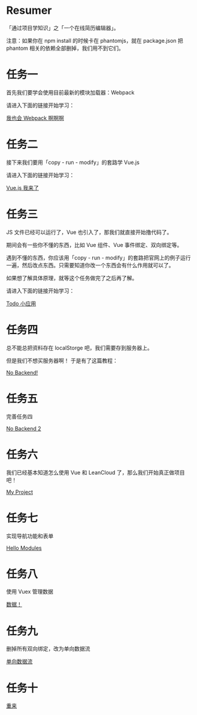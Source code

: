 # Resumer

「通过项目学知识」之「一个在线简历编辑器」。

注意：如果你在 npm install 的时候卡在 phantomjs，就在 package.json 把 phantom 相关的依赖全部删掉，我们用不到它们。

# 任务一

首先我们要学会使用目前最新的模块加载器：Webpack

请进入下面的链接开始学习：

[我也会 Webpack 啊啊啊](https://github.com/jirengu-inc/jrg-project-5/issues/1)

# 任务二

接下来我们要用「copy - run - modify」的套路学 Vue.js

请进入下面的链接开始学习：

[Vue.js 我来了](https://github.com/jirengu-inc/jrg-project-5/issues/2)

# 任务三

JS 文件已经可以运行了，Vue 也引入了，那我们就直接开始撸代码了。

期间会有一些你不懂的东西，比如 Vue 组件、Vue 事件绑定、双向绑定等。

遇到不懂的东西，你应该用「copy - run - modify」的套路把官网上的例子运行一遍，然后改点东西。只需要知道你改一个东西会有什么作用就可以了。

如果想了解具体原理，就等这个任务做完了之后再了解。

请进入下面的链接开始学习：

[Todo 小应用](https://github.com/jirengu-inc/jrg-project-5/issues/3)

# 任务四

总不能总把资料存在 localStorge 吧，我们需要存到服务器上。

但是我们不想买服务器啊！
于是有了这篇教程：

[No Backend!](https://github.com/jirengu-inc/jrg-project-5/issues/4)

# 任务五

完善任务四

[No Backend 2](https://github.com/jirengu-inc/jrg-project-5/issues/5)

# 任务六
我们已经基本知道怎么使用 Vue 和 LeanCloud 了，那么我们开始真正做项目吧！

[My Project](https://github.com/jirengu-inc/jrg-project-5/issues/7)


# 任务七
实现导航功能和表单

[Hello Modules](https://github.com/jirengu-inc/jrg-project-5/issues/8)

# 任务八
使用 Vuex 管理数据

[数据！](https://github.com/jirengu-inc/jrg-project-5/issues/9)

# 任务九

删掉所有双向绑定，改为单向数据流

[单向数据流](https://github.com/jirengu-inc/jrg-project-5/issues/10)

# 任务十

[重来](https://github.com/jirengu-inc/jrg-project-5/issues/12)

